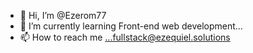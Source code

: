 - 👋 Hi, I’m @Ezerom77
- 🌱 I’m currently learning Front-end web development...
- 📫 How to reach me ...fullstack@ezequiel.solutions

<!---

--->
